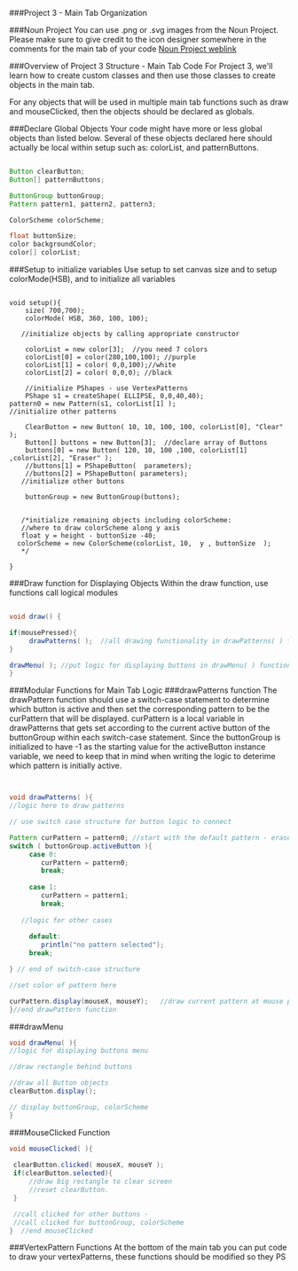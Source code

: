 ###Project 3 - Main Tab Organization

###Noun Project
You can use .png or .svg images from the Noun Project.  Please make sure to give credit to the icon designer somewhere in the comments for the main tab of your code
[Noun Project weblink](https://thenounproject.com/)


###Overview of Project 3 Structure - Main Tab Code
For Project 3, we'll learn how to create custom classes and then use those classes to create objects in the main tab.

For any objects that will be used in multiple main tab functions such as draw and mouseClicked, then the objects should be declared as globals.

###Declare Global Objects
Your code might have more or less global objects than listed below.  Several of these objects declared here should actually be local within setup such as: colorList, and patternButtons.


```java

Button clearButton;
Button[] patternButtons;

ButtonGroup buttonGroup;
Pattern pattern1, pattern2, pattern3;

ColorScheme colorScheme;

float buttonSize;
color backgroundColor;
color[] colorList;

```

###Setup to initialize variables
Use setup to set canvas size and to setup colorMode(HSB), and to initialize all variables

```

void setup(){
    size( 700,700);
    colorMode( HSB, 360, 100, 100);
   
   //initialize objects by calling appropriate constructor
    
    colorList = new color[3];  //you need 7 colors
    colorList[0] = color(280,100,100); //purple
    colorList[1] = color( 0,0,100);//white
    colorList[2] = color( 0,0,0); //black
    
    //initialize PShapes - use VertexPatterns
    PShape s1 = createShape( ELLIPSE, 0,0,40,40);
pattern0 = new Pattern(s1, colorList[1] );
//initialize other patterns

    ClearButton = new Button( 10, 10, 100, 100, colorList[0], "Clear" ); 
    Button[] buttons = new Button[3];  //declare array of Buttons
    buttons[0] = new Button( 120, 10, 100 ,100, colorList[1] ,colorList[2], "Eraser" ); 
    //buttons[1] = PShapeButton(  parameters);
    //buttons[2] = PShapeButton( parameters);
   //initialize other buttons
    
    buttonGroup = new ButtonGroup(buttons);


   /*initialize remaining objects including colorScheme:
   //where to draw colorScheme along y axis
   float y = height - buttonSize -40; 
  colorScheme = new ColorScheme(colorList, 10,  y , buttonSize  );
   */
   
}
```

###Draw function for Displaying Objects
Within the draw function, use functions call logical modules 


```java

void draw() {

if(mousePressed){
     drawPatterns( );  //all drawing functionality in drawPatterns( ) function
} 

drawMenu( ); //put logic for displaying buttons in drawMenu( ) function
}


```

###Modular Functions for Main Tab Logic
###drawPatterns function 
The drawPattern function should use a switch-case statement to determine which button is active and then set the corresponding pattern to be the curPattern that will be displayed.
curPattern is a local variable in drawPatterns that gets set according to the current active button of the buttonGroup within each switch-case statement.  Since the buttonGroup is initialized to have -1 as the starting value for the activeButton instance variable, we need to keep that in mind when writing the logic to deterime which pattern is initially active.  


```java


void drawPatterns( ){
//logic here to draw patterns

// use switch case structure for button logic to connect 

Pattern curPattern = pattern0; //start with the default pattern - eraser
switch ( buttonGroup.activeButton ){
     case 0:
        curPattern = pattern0;
        break;
        
     case 1:
        curPattern = pattern1;
        break;     
           
   //logic for other cases
     
     default:
        println("no pattern selected");
     break;

} // end of switch-case structure

//set color of pattern here

curPattern.display(mouseX, mouseY);   //draw current pattern at mouse position
}//end drawPattern function

```



###drawMenu


```java
void drawMenu( ){
//logic for displaying buttons menu

//draw rectangle behind buttons 

//draw all Button objects
clearButton.display();

// display buttonGroup, colorScheme
}

```



###MouseClicked Function

```java
void mouseClicked( ){
 
 clearButton.clicked( mouseX, mouseY );
 if(clearButton.selected){
     //draw big rectangle to clear screen
     //reset clearButton.
 }

 //call clicked for other buttons -
 //call clicked for buttonGroup, colorScheme
}  //end mouseClicked
```

###VertexPattern Functions
At the bottom of the main tab you can put code to draw your vertexPatterns, these functions should be modified so they 
PS
